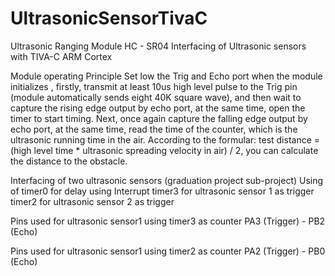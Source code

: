 # UltrasonicSensorTivaC

Ultrasonic Ranging Module HC - SR04 
Interfacing of Ultrasonic sensors with TIVA-C ARM Cortex


Module operating Principle
Set low the Trig and Echo port when the module initializes , firstly, transmit
at least 10us high level pulse to the Trig pin (module automatically sends eight
40K square wave), and then wait to capture the rising edge output by echo port,
at the same time, open the timer to start timing. Next, once again capture the
falling edge output by echo port, at the same time, read the time of the counter,
which is the ultrasonic running time in the air. According to the formular: test
distance = (high level time * ultrasonic spreading velocity in air) / 2, you can
calculate the distance to the obstacle.


Interfacing of two ultrasonic sensors (graduation project sub-project)
Using of 
timer0 for delay using Interrupt
timer3 for ultrasonic sensor 1 as trigger      
timer2 for ultrasonic sensor 2 as trigger

Pins used for ultrasonic sensor1 using timer3 as counter
PA3 (Trigger)  -   PB2 (Echo)

Pins used for ultrasonic sensor1 using timer2 as counter
PA2 (Trigger)  -   PB0  (Echo)

